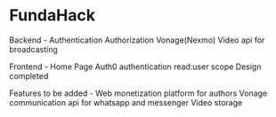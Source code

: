 # FundaHack

Backend - Authentication
          Authorization
          Vonage(Nexmo) Video api for broadcasting

Frontend - Home Page
           Auth0 authentication
           read:user scope
           Design completed

Features to be added - Web monetization platform for authors
                       Vonage communication api for whatsapp and messenger
                       Video storage
